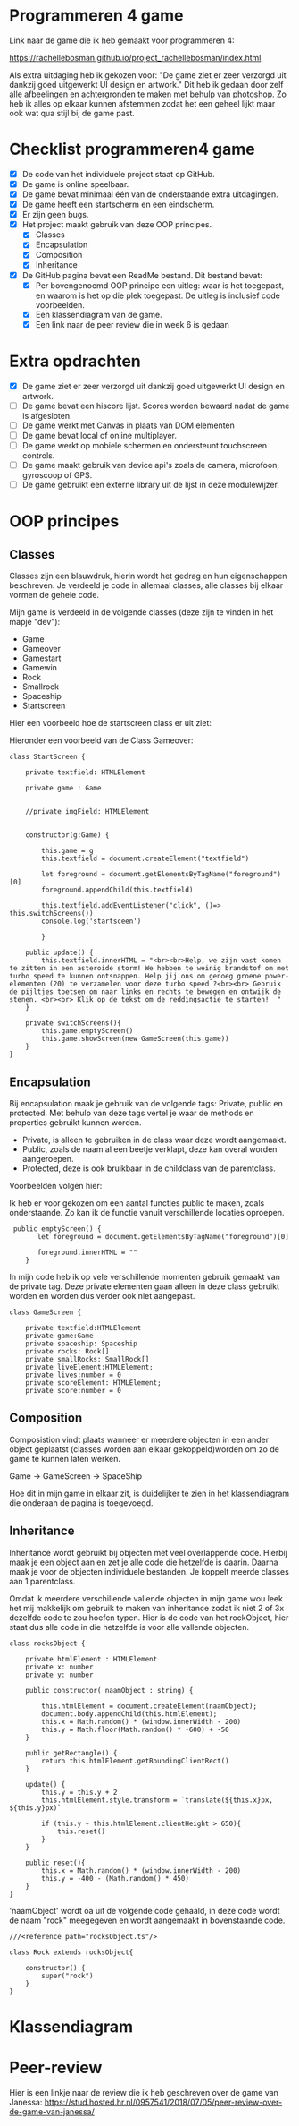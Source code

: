 # Programmeren 4 game

Link naar de game die ik heb gemaakt voor programmeren 4: 

https://rachellebosman.github.io/project_rachellebosman/index.html

Als extra uitdaging heb ik gekozen voor:
"De game ziet er zeer verzorgd uit dankzij goed uitgewerkt UI design en artwork."
Dit heb ik gedaan door zelf alle afbeelingen en achtergronden te maken met behulp van photoshop. Zo heb ik 
alles op elkaar kunnen afstemmen zodat het een geheel lijkt maar ook wat qua stijl bij de game past. 

# Checklist programmeren4 game

- [x] De code van het individuele project staat op GitHub.
- [x] De game is online speelbaar.
- [x] De game bevat minimaal één van de onderstaande extra uitdagingen.
- [x] De game heeft een startscherm en een eindscherm.
- [x] Er zijn geen bugs.
- [x] Het project maakt gebruik van deze OOP principes.
    - [x] Classes
    - [x] Encapsulation
    - [x] Composition
    - [x] Inheritance
- [x] De GitHub pagina bevat een ReadMe bestand. Dit bestand bevat:
    - [x] Per bovengenoemd OOP principe een uitleg: waar is het toegepast, en waarom is het
        op die plek toegepast. De uitleg is inclusief code voorbeelden.
    - [x] Een klassendiagram van de game.
    - [x] Een link naar de peer review die in week 6 is gedaan

# Extra opdrachten 

- [x] De game ziet er zeer verzorgd uit dankzij goed uitgewerkt UI design en artwork.
- [ ] De game bevat een hiscore lijst. Scores worden bewaard nadat de game is afgesloten.
- [ ] De game werkt met Canvas in plaats van DOM elementen
- [ ] De game bevat local of online multiplayer.
- [ ] De game werkt op mobiele schermen en ondersteunt touchscreen controls.
- [ ] De game maakt gebruik van device api's zoals de camera, microfoon, gyroscoop of GPS.
- [ ] De game gebruikt een externe library uit de lijst in deze modulewijzer.

# OOP principes

## Classes

Classes zijn een blauwdruk, hierin wordt het gedrag en hun eigenschappen beschreven. Je verdeeld je code in allemaal classes, alle classes bij elkaar vormen de gehele code. 

Mijn game is verdeeld in de volgende classes (deze zijn te vinden in het mapje "dev"): 
 
-	Game
-	Gameover
-	Gamestart
-	Gamewin
-	Rock
-	Smallrock
-	Spaceship
-   Startscreen 

Hier een voorbeeld hoe de startscreen class er uit ziet: 


Hieronder een voorbeeld van de Class Gameover:

``` 
class StartScreen {

    private textfield: HTMLElement
    
    private game : Game
    

    //private imgField: HTMLElement
   

    constructor(g:Game) {
       
        this.game = g
        this.textfield = document.createElement("textfield")
    
        let foreground = document.getElementsByTagName("foreground")[0]
        foreground.appendChild(this.textfield)
        
        this.textfield.addEventListener("click", ()=> this.switchScreens())
        console.log('startsceen')
       
        }
    
    public update() {
        this.textfield.innerHTML = "<br><br>Help, we zijn vast komen te zitten in een asteroide storm! We hebben te weinig brandstof om met turbo speed te kunnen ontsnappen. Help jij ons om genoeg groene power-elementen (20) te verzamelen voor deze turbo speed ?<br><br> Gebruik de pijltjes toetsen om naar links en rechts te bewegen en ontwijk de stenen. <br><br> Klik op de tekst om de reddingsactie te starten!  "    
    }

    private switchScreens(){
        this.game.emptyScreen()
        this.game.showScreen(new GameScreen(this.game))
    }
}
```

## Encapsulation

Bij encapsulation maak je gebruik van de volgende tags: Private, public en protected. Met behulp van deze tags vertel je waar de methods en properties gebruikt kunnen worden. 
- Private, is alleen te gebruiken in de class waar deze wordt aangemaakt.
- Public, zoals de naam al een beetje verklapt, deze kan overal worden aangeroepen.
- Protected, deze is ook bruikbaar in de childclass van de parentclass. 

Voorbeelden volgen hier:

Ik heb er voor gekozen om een aantal functies public te maken, zoals onderstaande. 
Zo kan ik de functie vanuit verschillende locaties oproepen. 

```
 public emptyScreen() {
       let foreground = document.getElementsByTagName("foreground")[0]
      
       foreground.innerHTML = ""
    }
```

In mijn code heb ik op vele verschillende momenten gebruik gemaakt van de private tag. 
Deze private elementen gaan alleen in deze class gebruikt worden en worden dus verder ook niet aangepast. 

```
class GameScreen {

    private textfield:HTMLElement
    private game:Game
    private spaceship: Spaceship
    private rocks: Rock[]
    private smallRocks: SmallRock[]
    private liveElement:HTMLElement;
    private lives:number = 0
    private scoreElement: HTMLElement;
    private score:number = 0 
```


## Composition

Composistion vindt plaats wanneer er meerdere objecten in een ander object geplaatst (classes worden aan elkaar gekoppeld)worden om zo de game te kunnen laten werken.

Game -> GameScreen -> SpaceShip 

Hoe dit in mijn game in elkaar zit, is duidelijker te zien in het klassendiagram die onderaan de pagina is toegevoegd.

## Inheritance

Inheritance wordt gebruikt bij objecten met veel overlappende code. Hierbij maak je een object aan en zet je alle code die hetzelfde is daarin. Daarna maak je voor de objecten individuele bestanden. Je koppelt meerde classes aan 1 parentclass. 

Omdat ik meerdere verschillende vallende objecten in mijn game wou leek het mij makkelijk om gebruik te maken van inheritance zodat ik niet 2 of 3x dezelfde code te zou hoefen typen. Hier is de code van het rockObject, hier staat dus alle code in die hetzelfde is voor alle vallende objecten.

```
class rocksObject {

    private htmlElement : HTMLElement
    private x: number
    private y: number
   
    public constructor( naamObject : string) {

        this.htmlElement = document.createElement(naamObject);
        document.body.appendChild(this.htmlElement);
        this.x = Math.random() * (window.innerWidth - 200)
        this.y = Math.floor(Math.random() * -600) + -50  
    }

    public getRectangle() {
        return this.htmlElement.getBoundingClientRect()
    }

    update() {
        this.y = this.y + 2
        this.htmlElement.style.transform = `translate(${this.x}px, ${this.y}px)`

        if (this.y + this.htmlElement.clientHeight > 650){
            this.reset()    
        }
    }

    public reset(){  
        this.x = Math.random() * (window.innerWidth - 200)
        this.y = -400 - (Math.random() * 450)        
    }
}
```

'naamObject' wordt oa uit de volgende code gehaald, in deze code wordt de naam "rock" meegegeven en wordt aangemaakt in bovenstaande code.

```
///<reference path="rocksObject.ts"/>

class Rock extends rocksObject{
    
    constructor() {
        super("rock")  
    }
}
```


# Klassendiagram


# Peer-review 

Hier is een linkje naar de review die ik heb geschreven over de game van Janessa: 
https://stud.hosted.hr.nl/0957541/2018/07/05/peer-review-over-de-game-van-janessa/

